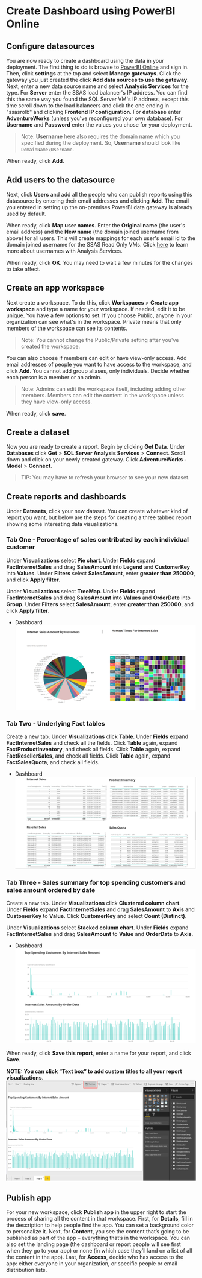 # Create Dashboard using PowerBI Online

## Configure datasources

You are now ready to create a dashboard using the data in your deployment. The first thing to do is browse to  [PowerBI Online](https://powerbi.microsoft.com) and sign in. Then, click **settings** at the top and select **Manage gateways**. Click the gateway you just created the click **Add data sources to use the gateway**. Next, enter a new data source name and select **Analysis Services** for the type. For **Server** enter the SSAS load balancer's IP address. You can find this the same way you found the SQL Server VM's IP address, except this time scroll down to the load balancers and click the one ending in "ssasrolb" and clicking **Frontend IP configuration**. For **database** enter **AdventureWorks** (unless you've reconfigured your own database). For **Username** and **Password** enter the values you chose for your deployment.

> Note: **Username** here also requires the domain name which you specified during the deployment. So, **Username** should look like `DomainName\Username`.

When ready, click **Add**.

## Add users to the datasource

Next, click **Users** and add all the people who can publish reports using this datasource by entering their email addresses and clicking **Add**. The email you entered in setting up the on-premises PowerBI data gateway is already used by default.

When ready, click **Map user names**. Enter the **Original name** (the user's email address) and the **New name** (the domain joined username from above) for all users. This will create mappings for each user's email id to the domain joined username for the SSAS Read Only VMs. Click [here](https://powerbi.microsoft.com/en-us/documentation/powerbi-gateway-enterprise-manage-ssas/#usernames-with-analysis-services) to learn more about usernames with Analysis Services.

When ready, click **OK**. You may need to wait a few minutes for the changes to take affect.

## Create an app workspace

Next create a workspace. To do this, click **Workspaces** > **Create app workspace** and type a name for your workspace. If needed, edit it to be unique. You have a few options to set. If you choose Public, anyone in your organization can see what's in the workspace. Private means that only members of the workspace can see its contents.

> Note: You cannot change the Public/Private setting after you've created the workspace.

You can also choose if members can edit or have view-only access. Add email addresses of people you want to have access to the workspace, and click **Add**. You cannot add group aliases, only individuals. Decide whether each person is a member or an admin.

> Note: Admins can edit the workspace itself, including adding other members. Members can edit the content in the workspace unless they have view-only access.

When ready, click **save**.

## Create a dataset

Now you are ready to create a report. Begin by clicking **Get Data**. Under **Databases** click **Get** > **SQL Server Analysis Services** > **Connect**. Scroll down and click on your newly created gateway. Click **AdventureWorks - Model** > **Connect**.

> TIP: You may have to refresh your browser to see your new dataset.

## Create reports and dashboards

Under **Datasets**, click your new dataset. You can create whatever kind of report you want, but below are the steps for creating a three tabbed report showing some interesting data visualizations.

### Tab One - Percentage of sales contributed by each individual customer

Under **Visualizations** select **Pie chart**. Under **Fields** expand **FactInternetSales** and drag **SalesAmount** into **Legend** and **CustomerKey** into **Values**. Under **Filters** select **SalesAmount**, enter **greater than 250000**, and click **Apply filter**.

Under **Visualizations** select **TreeMap**. Under **Fields** expand **FactInternetSales** and drag **SalesAmount** into **Values** and **OrderDate** into **Group**. Under **Filters** select **SalesAmount**, enter **greater than 250000**, and click **Apply filter**.

- Dashboard
	![Internet Sales By Customer ID](../img/powerbi_assets/internet_sales_amt_by_customers.png)  

### Tab Two - Underlying Fact tables

Create a new tab. Under **Visualizations** click **Table**. Under **Fields** expand **FactInternetSales** and check all the fields. Click **Table** again, expand **FactProductInventory**, and check all fields. Click **Table** again, expand **FactResellerSales**, and check all fields. Click **Table** again, expand **FactSalesQuota**, and check all fields.
- Dashboard  
	![Internet Sales By Customer ID](../img/powerbi_assets/all_tables.png)
        
        
### Tab Three - Sales summary for top spending customers and sales amount ordered by date

Create a new tab. Under **Visualizations** click **Clustered column chart**. Under **Fields** expand **FactInternetSales** and drag **SalesAmount** to **Axis** and **CustomerKey** to **Value**. Click **CustomerKey** and select **Count (Distinct)**.

Under **Visualizations** select **Stacked column chart**. Under **Fields** expand **FactInternetSales** and drag **SalesAmount** to **Value** and **OrderDate** to **Axis**.  
- Dashboard  
	![Internet Sales By Customer ID](../img/powerbi_assets/internet_sales_summary.png)  

When ready, click **Save this report**, enter a name for your report, and click **Save**.


**NOTE: You can click “Text box” to add custom titles to all your report visualizations.**   
![Customized Titles](../img/powerbi_assets/textbox.png)  

## Publish app

For your new workspace, click **Publish app** in the upper right to start the process of sharing all the content in that workspace. First, for **Details**, fill in the description to help people find the app. You can set a background color to personalize it. Next, for **Content**, you see the content that’s going to be published as part of the app – everything that’s in the workspace. You can also set the landing page (the dashboard or report people will see first when they go to your app) or none (in which case they’ll land on a list of all the content in the app). Last, for **Access**, decide who has access to the app: either everyone in your organization, or specific people or email distribution lists.  
